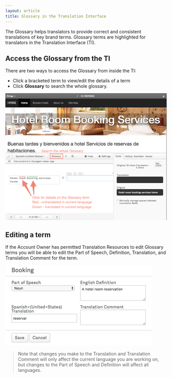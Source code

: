 ```yaml
---
layout: article
title: Glossary in the Translation Interface
---
```



The Glossary helps translators to provide correct and consistent translations of key brand terms. Glossary terms are highlighted for translators in the Translation Interface (TI).

## Access the Glossary from the TI

There are two ways to access the Glossary from inside the TI:

* Click a bracketed term to view/edit the details of a term
* Click **Glossary** to search the whole glossary.


![](/uploads/versions/smartling---translations-management--smartling-hotels----x----944-742x---.png)

## Editing a term

If the Account Owner has permitted Translation Resources to edit Glossary terms you will be able to edit the Part of Speech, Definition, Translation, and Translation Comment for the term.

![](/uploads/versions/smartling---translations-management--smartling-hotels----x----457-251x---.png)

> Note that changes you make to the Translation and Translation Comment will only affect the current language you are working on, but changes to the Part of Speech and Definition will affect all languages.